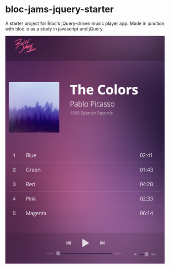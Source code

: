 # bloc-jams-jquery-starter
A starter project for Bloc's jQuery-driven music player app. Made in junction with bloc.io as a study in javascript and jQuery.

![](assets/images/Bloc-Jams-Screenshot.png)
